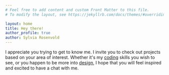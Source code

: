 ```yaml
---
# Feel free to add content and custom Front Matter to this file.
# To modify the layout, see https://jekyllrb.com/docs/themes/#overriding-theme-defaults

layout: home
title: Hey there!
author_profile: true
author: Sylvia Rosenvold
---
```

<!--- ![Sylvia Rosenvold](/assets/img/redhedwcat.jpg){: avatar} --->
I appreciate you trying to get to know me. I invite you to check out projects based on your area of interest. Whether it's my [coding](/developmentwork) skills you wish to see, or you happen to be more into [design](/designwork), I hope that you will feel inspired and excited to have a chat with me. 
